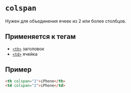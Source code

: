 # `colspan`

Нужен для объединения ячеек из 2 или более столбцов.

## Применяется к тегам

- [`<th>`](<../TAGS TABLE/th.md>) заголовок
- [`<td>`](<../TAGS TABLE/td.md>) ячейка

## Пример

```html
<th colspan="2">iPhone</th>
<td colspan="2">iPhone</td>
```
